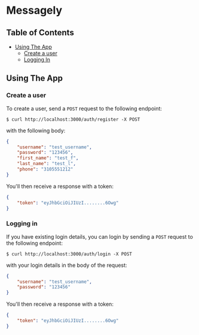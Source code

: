 # Messagely

## Table of Contents
- [Using The App](#using-the-app)
    - [Create a user](#create-a-user)
    - [Logging In](#logging-in)

## Using The App

### Create a user
To create a user, send a `POST` request to the following endpoint:

```console
$ curl http://localhost:3000/auth/register -X POST
```

with the following body:
```json
{
	"username": "test_username",
	"password": "123456",
	"first_name": "test_f",
	"last_name": "test_l",
	"phone": "3105551212"
}
```

You'll then receive a response with a token:
```json
{
	"token": "eyJhbGciOiJIUzI........6Owg"
}
```

### Logging in
If you have existing login details, you can login by sending a `POST` request to the following endpoint:

```console
$ curl http://localhost:3000/auth/login -X POST
```

with your login details in the body of the request:
```json
{
	"username": "test_username",
	"password": "123456"
}
```

You'll then receive a response with a token:
```json
{
	"token": "eyJhbGciOiJIUzI........6Owg"
}